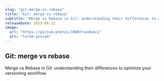```yaml
---
slug: "git-merge-or-rebase"
title: 'Git: merge vs rebase'
subtitle: "Merge vs Rebase in Git: understanding their differences to optimize your versioning workflow."
releaseDate: 2023-06-22
image:
  url: "https://picsum.photos/1000?random=1"
  alt: "lorem piscum"
---
```


## Git: merge vs rebase

Merge vs Rebase in Git: understanding their differences to optimize your versioning workflow.
